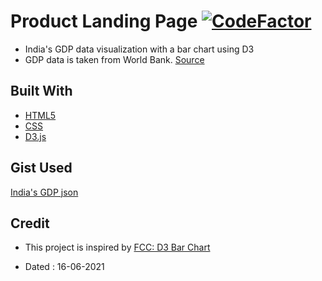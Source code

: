 # Product Landing Page [![CodeFactor](https://www.codefactor.io/repository/github/googoldkhan/d3-bar-chart/badge)](https://www.codefactor.io/repository/github/googoldkhan/d3-bar-chart)

- India's GDP data visualization with a bar chart using D3
- GDP data is taken from World Bank. [Source](https://data.worldbank.org/indicator/NY.GDP.MKTP.CD?locations=IN)

## Built With

- [HTML5](https://developer.mozilla.org/en-US/docs/Glossary/HTML5)
- [CSS](https://developer.mozilla.org/en-US/docs/Web/CSS)
- [D3.js](https://github.com/d3/d3)

## Gist Used

[India's GDP json](https://gist.githubusercontent.com/GoogolDKhan/0a34c5e9347f85a943f98da3102d1177/raw/0583c07ba39a83fc8ebac82f16427d009a2e0dd6/IndiaGDP.json)

## Credit

- This project is inspired by [FCC: D3 Bar Chart](https://codepen.io/freeCodeCamp/full/GrZVaM)

- Dated : 16-06-2021
